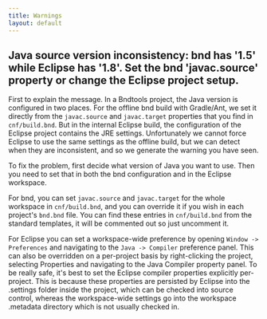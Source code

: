```yaml
---
title: Warnings
layout: default
---
```


## Java source version inconsistency: bnd has '1.5' while Eclipse has '1.8'. Set the bnd 'javac.source' property or change the Eclipse project setup.

First to explain the message. In a Bndtools project, the Java version is configured in two places. For the offline bnd build with Gradle/Ant, we set it directly from the `javac.source` and `javac.target` properties that you find in `cnf/build.bnd`. But in the internal Eclipse build, the configuration of the Eclipse project contains the JRE settings. Unfortunately we cannot force Eclipse to use the same settings as the offline build, but we can detect when they are inconsistent, and so we generate the warning you have seen.

To fix the problem, first decide what version of Java you want to use. Then you need to set that in both the bnd configuration and in the Eclipse workspace.

For bnd, you can set `javac.source` and `javac.target` for the whole workspace in `cnf/build.bnd`, and you can override it if you wish in each project's `bnd.bnd` file. You can find these entries in `cnf/build.bnd` from the standard templates, it will be commented out so just uncomment it.

For Eclipse you can set a workspace-wide preference by opening `Window -> Preferences` and navigating to the `Java -> Compiler` preference panel. This can also be overridden on a per-project basis by right-clicking the project, selecting Properties and navigating to the Java Compiler property panel. To be really safe, it's best to set the Eclipse compiler properties explicitly per-project. This is because these properties are persisted by Eclipse into the .settings folder inside the project, which can be checked into source control, whereas the workspace-wide settings go into the workspace .metadata directory which is not usually checked in.
